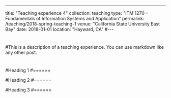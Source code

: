 ---
title: "Teaching experience 4"
collection: teaching
type: "ITM 1270 – Fundamentals of Information Systems and Application"
permalink: /teaching/2018-spring-teaching-1
venue: "California State University East Bay"
date: 2018-01-01
location: "Hayward, CA"
#---
#
#This is a description of a teaching experience. You can use markdown like any other post.
#
#Heading 1
#======

#Heading 2
#======

#Heading 3
#======
